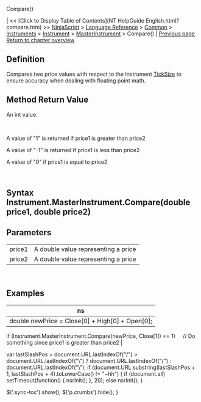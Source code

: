 ﻿










 


Compare()







| &lt;&lt; [Click to Display Table of Contents](NT HelpGuide English.html?compare.htm) &gt;&gt;
 [NinjaScript](ninjascript.htm) &gt; [Language Reference](language_reference_wip.htm) &gt; [Common](common.htm) &gt; [Instruments](instruments_ninjascript.htm) &gt; [Instrument](instrument.htm) &gt; [MasterInstrument](masterinstrument.htm) &gt;
Compare() | [Previous page](masterinstrument.htm)
[Return to chapter overview](masterinstrument.htm)










Definition
----------


Compares two price values with respect to the Instrument [TickSize](ticksize.htm) to ensure accuracy when dealing with floating point math.



Method Return Value
-------------------


An int value.


 


A value of "1" is returned if price1 is greater than price2


A value of "-1" is returned if price1 is less than price2   

A value of "0" if price1 is equal to price2


 


Syntax
Instrument.MasterInstrument.Compare(double price1, double price2)
------------------------------------------------------------------------


Parameters
----------




|  |  |
| --- | --- |
| price1 | A double value representing a price |
| price2 | A double value representing a price |



 


Examples
--------




| ns |
| --- |
| double newPrice = Close[0] + High[0] + Open[0];
if (Instrument.MasterInstrument.Compare(newPrice, Close[1]) == 1)
     // Do something since price1 is greater than price2 |






 
 var lastSlashPos = document.URL.lastIndexOf("/") &gt; document.URL.lastIndexOf("\\") ? document.URL.lastIndexOf("/") : document.URL.lastIndexOf("\\");
 if (document.URL.substring(lastSlashPos + 1, lastSlashPos + 4).toLowerCase() != "~hh") {
 if (document.all) setTimeout(function() {
 nsrInit();
 }, 20);
 else nsrInit();
 }
 
 
 $('.sync-toc').show();
 $('p.crumbs').hide();
 }
 
 
 



